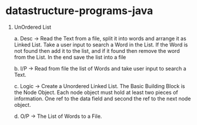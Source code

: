 # datastructure-programs-java

1. UnOrdered List
   
   a. Desc -> Read the Text from a file, split it into words and arrange it as Linked List.
   Take a user input to search a Word in the List. If the Word is not found then add it
   to the list, and if it found then remove the word from the List. In the end save the
   list into a file
   
   b. I/P -> Read from file the list of Words and take user input to search a Text.
   
   c. Logic -> Create a Unordered Linked List. The Basic Building Block is the Node
   Object. Each node object must hold at least two pieces of information. One ref to
   the data field and second the ref to the next node object.
   
   d. O/P -> The List of Words to a File.